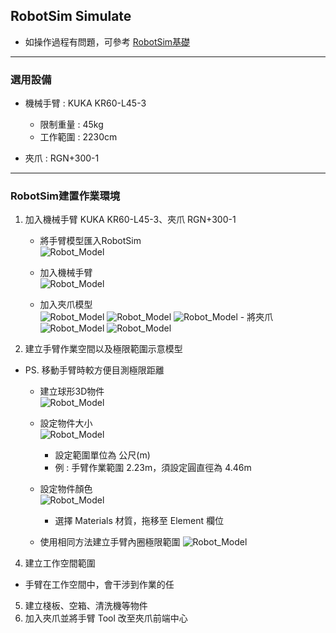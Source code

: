 ## RobotSim Simulate

- 如操作過程有問題，可參考 [RobotSim基礎](https://yazelin.github.io/usc2019-RobotSim/zh-tw/1RobotSimBasic.html)

---
### 選用設備

- 機械手臂 : KUKA KR60-L45-3
	- 限制重量 : 45kg
	- 工作範圍 : 2230cm
	
- 夾爪 : RGN+300-1

---
### RobotSim建置作業環境

1. 加入機械手臂 KUKA KR60-L45-3、夾爪 RGN+300-1
	- 將手臂模型匯入RobotSim                                              
		 ![Robot_Model](./image/RobotSim_Import_Model.png)
		 
	- 加入機械手臂                                                                                   
		![Robot_Model](./image/RobotSim_Import_Robot.png)

	- 加入夾爪模型                                                                                    
		![Robot_Model](./image/RobotSim_Import_New_Asset.png)
		![Robot_Model](./image/RobotSim_Import_RNG300.png)
		![Robot_Model](./image/RobotSim_Set_gripper.png)
			- 將夾爪 
		![Robot_Model](./image/RobotSim_Set_Robot_Position.png)
		![Robot_Model](./image/RobotSim_Set_Robot_Tool.png)
		
2. 建立手臂作業空間以及極限範圍示意模型

- PS. 移動手臂時較方便目測極限距離

	- 建立球形3D物件                                                                            
		![Robot_Model](./image/RobotSim_Add_Range_Sphere.png)
		
	- 設定物件大小                                                                                 
		![Robot_Model](./image/RobotSim_Range_Size.png)
		- 設定範圍單位為 公尺(m)
		- 例 : 手臂作業範圍 2.23m，須設定圓直徑為 4.46m            
         
	- 設定物件顏色                                                                                   
		![Robot_Model](./image/RobotSim_Range_Color.png)
		- 選擇 Materials 材質，拖移至 Element 欄位

	- 使用相同方法建立手臂內圈極限範圍
		![Robot_Model](./image/RobotSim_Add_Limit_Sphere.png)

4. 建立工作空間範圍
- 手臂在工作空間中，會干涉到作業的任
5. 建立棧板、空箱、清洗機等物件
6. 加入夾爪並將手臂 Tool 改至夾爪前端中心
<!--stackedit_data:
eyJoaXN0b3J5IjpbLTYyNzI4NTgwMCwtODA5MzMxODYxLC0yNz
czOTMyMjUsMjA5NzA2MTk2MSw4MTEyOTkyNDQsLTEyNTQ0MjE0
NzEsLTcwMTA1MDI5NSwtNDYxODU2ODEyLC02OTE2NTA4NDQsMj
A0MTE2NTA4MCwyOTQ1NDg2NjQsLTEzNDY5MjAyMTQsMjk0NTQ4
NjY0LDExODc2NjY3MywtNTk5OTQzMDU0LDE0NzUwMDEyMiw4MT
Q3MDIxMTQsLTE0MDE4MzgwMjQsMTQzODI0NTcxMywxNDc3Mzc0
OTY4XX0=
-->